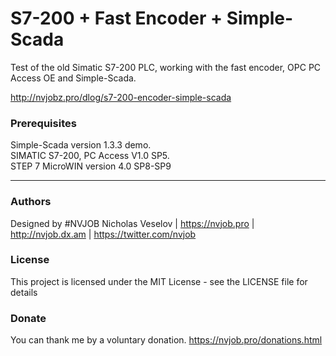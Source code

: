 # S7-200 + Fast Encoder + Simple-Scada

Test of the old Simatic S7-200 PLC, working with the fast encoder, OPC PC Access OE and Simple-Scada.

http://nvjobz.pro/dlog/s7-200-encoder-simple-scada

### Prerequisites

Simple-Scada version 1.3.3 demo.<br>
SIMATIC S7-200, PC Access V1.0 SP5.<br>
STEP 7 MicroWIN version 4.0 SP8-SP9

------------------------------------

### Authors
Designed by #NVJOB Nicholas Veselov | https://nvjob.pro | http://nvjob.dx.am | https://twitter.com/nvjob

### License
This project is licensed under the MIT License - see the LICENSE file for details

### Donate
You can thank me by a voluntary donation. https://nvjob.pro/donations.html
